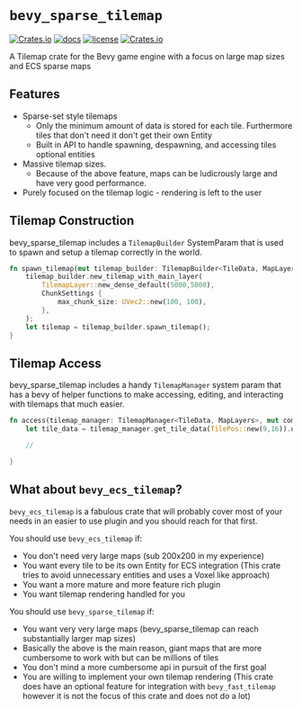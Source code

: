 ﻿# `bevy_sparse_tilemap`
[![Crates.io](https://img.shields.io/crates/v/bevy_sparse_tilemap)](https://crates.io/crates/bevy_sparse_tilemap)
[![docs](https://docs.rs/bevy_sparse_tilemap/badge.svg)](https://docs.rs/bevy_sparse_tilemap/)
[![license](https://img.shields.io/badge/license-MIT-blue.svg)](https://github.com/NoahShomette/bevy_sparse_tilemap/blob/main/LICENSE)
[![Crates.io](https://img.shields.io/crates/d/bevy_sparse_tilemap)](https://crates.io/crates/bevy_sparse_tilemap)

A Tilemap crate for the Bevy game engine with a focus on large map sizes and ECS sparse maps

## Features
- Sparse-set style tilemaps
  - Only the minimum amount of data is stored for each tile. Furthermore tiles that don't need it don't get their own Entity
  - Built in API to handle spawning, despawning, and accessing tiles optional entities
- Massive tilemap sizes.
  - Because of the above feature, maps can be ludicrously large and have very good performance.
- Purely focused on the tilemap logic - rendering is left to the user

## Tilemap Construction

 bevy_sparse_tilemap includes a `TilemapBuilder` SystemParam that is used to spawn and setup a tilemap
 correctly in the world.

 ```rust
 fn spawn_tilemap(mut tilemap_builder: TilemapBuilder<TileData, MapLayers>, mut commands: Commands) {
     tilemap_builder.new_tilemap_with_main_layer(
         TilemapLayer::new_dense_default(5000,5000),
         ChunkSettings {
             max_chunk_size: UVec2::new(100, 100),
         },
     );
     let tilemap = tilemap_builder.spawn_tilemap();
 }
 ```
 ## Tilemap Access

 bevy_sparse_tilemap includes a handy `TilemapManager` system
 param that has a bevy of helper functions to make accessing, editing, and interacting with tilemaps
 that much easier.

 ```rust
 fn access(tilemap_manager: TilemapManager<TileData, MapLayers>, mut commands: Commands) {
     let tile_data = tilemap_manager.get_tile_data(TilePos::new(9,16)).unwrap();

     //    

 }
 ```

## What about `bevy_ecs_tilemap`?

`bevy_ecs_tilemap` is a fabulous crate that will probably cover most of your needs in an easier to use plugin and you 
should reach for that first.

You should use `bevy_ecs_tilemap` if:
- You don't need very large maps (sub 200x200 in my experience)
- You want every tile to be its own Entity for ECS integration (This crate tries to avoid unnecessary entities and uses a Voxel like approach)
- You want a more mature and more feature rich plugin
- You want tilemap rendering handled for you

You should use `bevy_sparse_tilemap` if:
- You want very very large maps (bevy_sparse_tilemap can reach substantially larger map sizes)
- Basically the above is the main reason, giant maps that are more cumbersome to work with but can be millions of tiles
- You don't mind a more cumbersome api in pursuit of the first goal
- You are willing to implement your own tilemap rendering (This crate does have an optional feature for integration with `bevy_fast_tilemap` however it is not the focus of this crate and does not do a lot)
